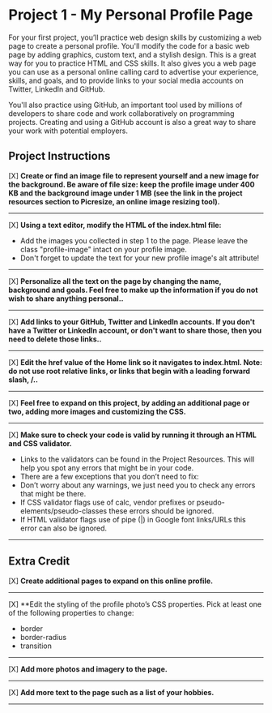 # Project 1 -  My Personal Profile Page

For your first project, you’ll practice web design skills by customizing a web page to create a personal profile. You'll modify the code for a basic web page by adding graphics, custom text, and a stylish design. This is a great way for you to practice HTML and CSS skills. It also gives you a web page you can use as a personal online calling card to advertise your experience, skills, and goals, and to provide links to your social media accounts on Twitter, LinkedIn and GitHub.

You'll also practice using GitHub, an important tool used by millions of developers to share code and work collaboratively on programming projects. Creating and using a GitHub account is also a great way to share your work with potential employers.




## Project Instructions 

[X] **Create or find an image file to represent yourself and a new image for the background. Be aware of file size: keep the profile image under 400 KB and the background image under 1 MB (see the link in the project resources section to Picresize, an online image resizing tool).**
***

[X] **Using a text editor, modify the HTML of the index.html file:**
- Add the images you collected in step 1 to the page. Please leave the class "profile-image" intact on your profile image.
- Don't forget to update the text for your new profile image's alt attribute!
***

[X] **Personalize all the text on the page by changing the name, background and goals. Feel free to make up the information if you do not wish to share anything personal..**
***

[X] **Add links to your GitHub, Twitter and LinkedIn accounts. If you don't have a Twitter or LinkedIn account, or don't want to share those, then you need to delete those links..**
***

[X] **Edit the href value of the Home link so it navigates to index.html. Note: do not use root relative links, or links that begin with a leading forward slash, /..**
***

[X] **Feel free to expand on this project, by adding an additional page or two, adding more images and customizing the CSS.**
***

[X] **Make sure to check your code is valid by running it through an HTML and CSS validator.**
 - Links to the validators can be found in the Project Resources. This will help you spot any errors that might be in your code.
 - There are a few exceptions that you don’t need to fix:
- Don’t worry about any warnings, we just need you to check any errors that might be there.
- If CSS validator flags use of calc, vendor prefixes or pseudo-elements/pseudo-classes these errors should be ignored.
- If HTML validator flags use of pipe (|) in Google font links/URLs this error can also be ignored.
***
## Extra Credit

[X] **Create additional pages to expand on this online profile.**
***
[X] **Edit the styling of the profile photo’s CSS properties. Pick at least one of the following properties to change:
- border
- border-radius
- transition
***

[X] **Add more photos and imagery to the page.**
***
[X] **Add more text to the page such as a list of your hobbies.**
***